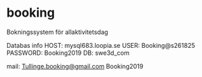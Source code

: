 # booking
Bokningssystem för allaktivitetsdag

Databas info
HOST: mysql683.loopia.se
USER: Booking@s261825
PASSWORD: Booking2019
DB: swe3d_com 

mail:
Tullinge.booking@gmail.com
Booking2019
